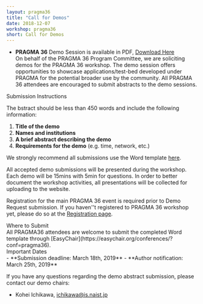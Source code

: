 ```yaml
---
layout: pragma36
title: "Call for Demos"
date: 2018-12-07
workshop: pragma36
short: Call for Demos
---
```

* <b>PRAGMA 36</b> Demo Session is available in PDF, <a href="http://myrgst.com/centra4-pragma36/PRAGMA36-DEMO-Session.pdf" target="new">Download Here</a><br>
On behalf of the PRAGMA 36 Program Committee, we are soliciting demos for the
PRAGMA 36 workshop. The demo session offers opportunities to showcase
applications/test-bed developed under PRAGMA for the potential broader use by
the community. All PRAGMA 36 attendees are encouraged to submit abstracts to
the demo sessions.

<div class="border36">Submission Instructions</div>

The bstract should be less than 450 words and include the following
information: 

1.	**Title of the demo**
2.	**Names and institutions**
3.	**A brief abstract describing the demo**
4.	**Requirements for the demo** (e.g. time, network, etc.)

We strongly recommend all submissions use the Word template 
<a href="/images/pragma36/PRAGMA36_Demo_Abstract_Template2.dotx">here</a>.<br>

All accepted demo submissions will be presented during the workshop.
Each demo will be 15mins with 5min for questions.
In order to better document the workshop activities, all presentations will be
collected for uploading to the website.

Registration for the main PRAGMA 36 event is required prior to Demo Request
submission. 
If you haven''t registered to PRAGMA 36 workshop yet, please do so at the
[Registration page](http://www.pragma-grid.net/pragma36-registration/). 

<div class="border36">Where to Submit</div>
All PRAGMA36 attendees are welcome to submit the completed Word template
through [EasyChair](https://easychair.org/conferences/?conf=pragma36).<br>


<div class="border36">Important Dates</div>
- **Submission deadline: March 18th, 2019**
- **Author notification: March 25th, 2019**


If you have any questions regarding the demo abstract submission, please
contact our demo chairs:
- Kohei Ichikawa, ichikawa@is.naist.jp


